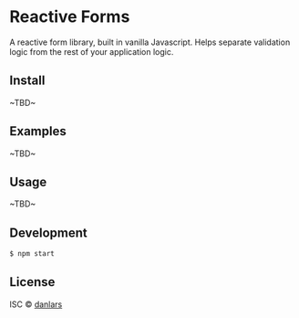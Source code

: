 # Reactive Forms

A reactive form library, built in vanilla Javascript. 
Helps separate validation logic from the rest of your application logic.

## Install

~TBD~

## Examples

~TBD~

## Usage 

~TBD~

## Development

```bash
$ npm start
```

## License
ISC © [danlars](https://github.com/danlars)

